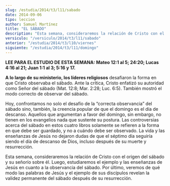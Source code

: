 ```yaml
---
slug: /estudia/2014/t3/l11/sabado
date: 2014-09-06
tipo: leccion
author: Samuel Martínez
title: "EL SÁBADO"
description: "Esta semana, consideraremos la relación de Cristo con el origen del sábado y su señorío sobre él. Luego, estudiaremos el ejemplo y las enseñanzas de Jesús en cuanto a la observancia del sábado. Por último, veremos de qué modo las palabras de Jesús y el ejemplo de sus discípulos revelan la validez permanente del sábado después de su resurrección."
versiculo: "/versiculo/2014/t3/l11/sabado"
anterior: "/estudia/2014/t3/l10/viernes"
siguiente: "/estudia/2014/t3/l11/domingo"
---
```


**LEE PARA EL ESTUDIO DE ESTA SEMANA: Mateo 12:1 al 5; 24:20; Lucas 4:16 al 21; Juan 1:1 al 3; 5:16 y 17.**

**A lo largo de su ministerio, los líderes religiosos** desafiaron la forma en que Cristo observaba el sábado. Ante la crítica, Cristo enfatizó su autoridad como Señor del sábado (Mat. 12:8; Mar. 2:28; Luc. 6:5). También mostró el modo correcto de observar del sábado.

Hoy, confrontamos no solo el desafío de la “correcta observancia” del sábado sino, también, la creencia popular de que el domingo es el día de descanso. Aquellos que argumentan a favor del domingo, sin embargo, no tienen en los evangelios nada que sustente su postura. Las controversias acerca del sábado en estos cuatro libros solamente se refieren a la forma en que debe ser guardado, y no a cuándo debe ser observado. La vida y las enseñanzas de Jesús no dejaron dudas de que el séptimo día seguiría siendo el día de descanso de Dios, incluso después de su muerte y resurrección.

Esta semana, consideraremos la relación de Cristo con el origen del sábado y su señorío sobre él. Luego, estudiaremos el ejemplo y las enseñanzas de Jesús en cuanto a la observancia del sábado. Por último, veremos de qué modo las palabras de Jesús y el ejemplo de sus discípulos revelan la validez permanente del sábado después de su resurrección.
